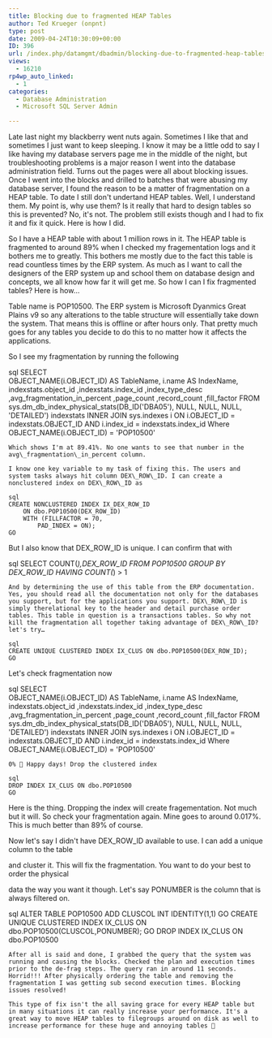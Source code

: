 ```yaml
---
title: Blocking due to fragmented HEAP Tables
author: Ted Krueger (onpnt)
type: post
date: 2009-04-24T10:30:09+00:00
ID: 396
url: /index.php/datamgmt/dbadmin/blocking-due-to-fragmented-heap-tables/
views:
  - 16210
rp4wp_auto_linked:
  - 1
categories:
  - Database Administration
  - Microsoft SQL Server Admin

---
```

Late last night my blackberry went nuts again. Sometimes I like that and sometimes I just want to keep sleeping. I know it may be a little odd to say I like having my database servers page me in the middle of the night, but troubleshooting problems is a major reason I went into the database administration field. Turns out the pages were all about blocking issues. Once I went into the blocks and drilled to batches that were abusing my database server, I found the reason to be a matter of fragmentation on a HEAP table. To date I still don't undertand HEAP tables. Well, I understand them. My point is, why use them? Is it really that hard to design tables so this is prevented? No, it's not. The problem still exists though and I had to fix it and fix it quick. Here is how I did. 

So I have a HEAP table with about 1 million rows in it. The HEAP table is fragmented to around 89% when I checked my fragementation logs and it bothers me to greatly. This bothers me mostly due to the fact this table is read countless times by the ERP system. As much as I want to call the designers of the ERP system up and school them on database design and concepts, we all know how far it will get me. So how I can I fix fragmented tables? Here is how…

Table name is POP10500. The ERP system is Microsoft Dyanmics Great Plains v9 so any alterations to the table structure will essentially take down the system. That means this is offline or after hours only. That pretty much goes for any tables you decide to do this to no matter how it affects the applications.

So I see my fragmentation by running the following

sql
SELECT  
	OBJECT_NAME(i.OBJECT_ID) AS TableName,
	i.name AS IndexName,
	indexstats.object_id
	,indexstats.index_id
	,index_type_desc
	,avg_fragmentation_in_percent
	,page_count
	,record_count
	,fill_factor
FROM    
sys.dm_db_index_physical_stats(DB_ID('DBA05'), NULL, NULL, NULL, 'DETAILED') indexstats
INNER JOIN sys.indexes i ON i.OBJECT_ID = indexstats.OBJECT_ID
AND i.index_id = indexstats.index_id
Where OBJECT_NAME(i.OBJECT_ID) = 'POP10500'
```
Which shows I'm at 89.41%. No one wants to see that number in the avg\_fragmentation\_in_percent column.

I know one key variable to my task of fixing this. The users and system tasks always hit column DEX\_ROW\_ID. I can create a nonclustered index on DEX\_ROW\_ID as

sql
CREATE NONCLUSTERED INDEX IX_DEX_ROW_ID
    ON dbo.POP10500(DEX_ROW_ID)
    WITH (FILLFACTOR = 70,
        PAD_INDEX = ON);
GO
```
But I also know that DEX\_ROW\_ID is unique. I can confirm that with

sql
SELECT COUNT(*),DEX_ROW_ID
FROM POP10500
GROUP BY DEX_ROW_ID
HAVING COUNT(*) > 1
```
And by determining the use of this table from the ERP documentation. Yes, you should read all the documentation not only for the databases you support, but for the applications you support. DEX\_ROW\_ID is simply therelational key to the header and detail purchase order tables. This table in question is a transactions tables. So why not kill the fragmentation all together taking advantage of DEX\_ROW\_ID? let's try…

sql
CREATE UNIQUE CLUSTERED INDEX IX_CLUS ON dbo.POP10500(DEX_ROW_ID);
GO
```
Let's check fragmentation now

sql
SELECT  
	OBJECT_NAME(i.OBJECT_ID) AS TableName,
	i.name AS IndexName,
	indexstats.object_id
	,indexstats.index_id
	,index_type_desc
	,avg_fragmentation_in_percent
	,page_count
	,record_count
	,fill_factor
FROM    
sys.dm_db_index_physical_stats(DB_ID('DBA05'), NULL, NULL, NULL, 'DETAILED') indexstats
INNER JOIN sys.indexes i ON i.OBJECT_ID = indexstats.OBJECT_ID
AND i.index_id = indexstats.index_id
Where OBJECT_NAME(i.OBJECT_ID) = 'POP10500'
```
0% 🙂 Happy days! Drop the clustered index

sql
DROP INDEX IX_CLUS ON dbo.POP10500
GO
```
Here is the thing. Dropping the index will create fragementation. Not much but it will. So check your fragmentation again. Mine goes to around 0.017%. This is much better than 89% of course.

Now let's say I didn't have DEX\_ROW\_ID available to use. I can add a unique column to the table
  
and cluster it. This will fix the fragmentation. You want to do your best to order the physical
  
data the way you want it though. Let's say PONUMBER is the column that is always filtered on.

sql
ALTER TABLE POP10500
	ADD CLUSCOL INT IDENTITY(1,1)
GO
CREATE UNIQUE CLUSTERED INDEX IX_CLUS ON dbo.POP10500(CLUSCOL,PONUMBER);
GO
DROP INDEX IX_CLUS ON dbo.POP10500
```
After all is said and done, I grabbed the query that the system was running and causing the blocks. Checked the plan and execution times prior to the de-frag steps. The query ran in around 11 seconds. Horrid!!! After physically ordering the table and removing the fragmentation I was getting sub second execution times. Blocking issues resolved!

This type of fix isn't the all saving grace for every HEAP table but in many situations it can really increase your performance. It's a great way to move HEAP tables to filegroups around on disk as well to increase performance for these huge and annoying tables 🙂